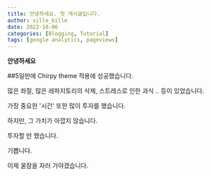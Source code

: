 ```yaml
---
title: 안녕하세요. 첫 게시글입니다.
author: sille_bille
date: 2022-10-06
categories: [Blogging, Tutorial]
tags: [google analytics, pageviews]
---
```


**안녕하세요**

##5일만에 Chirpy theme 적용에 성공했습니다.

많은 좌절, 많은 레파지토리의 삭제, 스트레스로 인한 과식 .. 등이 있었습니다.

가장 중요한 '시간' 또한 많이 투자를 했습니다.

하지만, 그 가치가 아깝지 않습니다.

투자할 만 했습니다.

기쁩니다.

이제 꿀잠을 자러 가야겠습니다.
